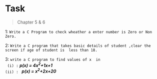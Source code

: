 # Task
> Chapter 5 & 6

1:
``` Write a C Program to check wheather a enter number is Zero or Non Zero. ```

2: ``` Write a C program that takes basic details of student ,clear the screen if age of student is  less than 18. ```

3: ``` write a C program to find values of x  in ```
<br>
``` (i) :```
***p(x) = 4x<sup>2</sup>+1x+1<br>*** 
```(ii) : ```
***p(x) = x<sup>2</sup>+2x+20***
